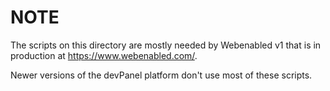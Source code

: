 # NOTE

The scripts on this directory are mostly needed by Webenabled v1 that is in
production at https://www.webenabled.com/.

Newer versions of the devPanel platform don't use most of these scripts.
